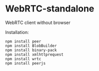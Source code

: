 # WebRTC-standalone
WebRTC client without browser

Installation:

```
npm install peer
npm install BlobBuilder
npm install binary-pack
npm install xmlhttprequest
npm install wrtc
npm install peerjs
```
